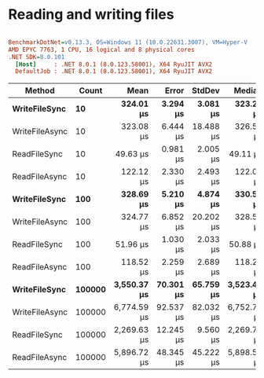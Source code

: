 # Reading and writing files


``` ini

BenchmarkDotNet=v0.13.3, OS=Windows 11 (10.0.22631.3007), VM=Hyper-V
AMD EPYC 7763, 1 CPU, 16 logical and 8 physical cores
.NET SDK=8.0.101
  [Host]     : .NET 8.0.1 (8.0.123.58001), X64 RyuJIT AVX2
  DefaultJob : .NET 8.0.1 (8.0.123.58001), X64 RyuJIT AVX2


```
|         Method |  Count |        Mean |     Error |    StdDev |      Median |     Gen0 |    Gen1 |   Allocated |
|--------------- |------- |------------:|----------:|----------:|------------:|---------:|--------:|------------:|
|  **WriteFileSync** |     **10** |   **324.01 μs** |  **3.294 μs** |  **3.081 μs** |   **323.22 μs** |        **-** |       **-** |     **6.72 KB** |
| WriteFileAsync |     10 |   323.08 μs |  6.444 μs | 18.488 μs |   326.57 μs |        - |       - |     6.72 KB |
|   ReadFileSync |     10 |    49.63 μs |  0.981 μs |  2.005 μs |    49.11 μs |   0.4883 |       - |     7.99 KB |
|  ReadFileAsync |     10 |   122.12 μs |  2.330 μs |  2.493 μs |   122.07 μs |   0.4883 |       - |     9.76 KB |
|  **WriteFileSync** |    **100** |   **328.69 μs** |  **5.210 μs** |  **4.874 μs** |   **330.50 μs** |   **0.4883** |       **-** |     **9.75 KB** |
| WriteFileAsync |    100 |   324.77 μs |  6.852 μs | 20.202 μs |   328.57 μs |   0.4883 |       - |     9.75 KB |
|   ReadFileSync |    100 |    51.96 μs |  1.030 μs |  2.033 μs |    50.88 μs |   0.6104 |       - |     10.8 KB |
|  ReadFileAsync |    100 |   118.52 μs |  2.259 μs |  2.689 μs |   118.29 μs |   1.2207 |       - |     18.9 KB |
|  **WriteFileSync** | **100000** | **3,550.37 μs** | **70.301 μs** | **65.759 μs** | **3,523.46 μs** | **187.5000** |  **3.9063** |  **3125.42 KB** |
| WriteFileAsync | 100000 | 6,774.59 μs | 92.537 μs | 82.032 μs | 6,752.71 μs | 187.5000 |       - |  3171.64 KB |
|   ReadFileSync | 100000 | 2,269.63 μs | 12.245 μs |  9.560 μs | 2,269.79 μs | 191.4063 |  3.9063 |  3132.72 KB |
|  ReadFileAsync | 100000 | 5,896.72 μs | 48.345 μs | 45.222 μs | 5,898.59 μs | 625.0000 | 15.6250 | 10199.26 KB |
